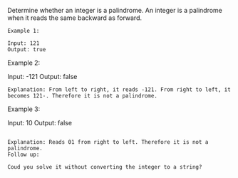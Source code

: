 Determine whether an integer is a palindrome. An integer is a palindrome when it reads the same backward as forward.

```
Example 1:

Input: 121
Output: true

```
Example 2:

Input: -121
Output: false

```
Explanation: From left to right, it reads -121. From right to left, it becomes 121-. Therefore it is not a palindrome.
```
Example 3:

Input: 10
Output: false
```

Explanation: Reads 01 from right to left. Therefore it is not a palindrome.
Follow up:

Coud you solve it without converting the integer to a string?